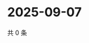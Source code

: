 # 2025-09-07

共 0 条

<!-- BEGIN ZHIHUVIDEO -->
<!-- 最后更新时间 Sun Sep 07 2025 10:22:51 GMT+0800 (China Standard Time) -->

<!-- END ZHIHUVIDEO -->
